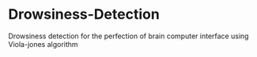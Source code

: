 # Drowsiness-Detection
Drowsiness detection for the perfection of brain computer interface using Viola-jones algorithm
